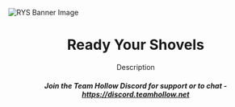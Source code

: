 ![RYS Banner Image](https://teamhollow.net/assets/images/projects/readyyourshovels-full.png)

<h1 align="center">
    Ready Your Shovels
</h1>

<p align="center">
    Description
</p>

<h5 align="center">
    Join the Team Hollow Discord for support or to chat - <a href="https://discord.teamhollow.net">https://discord.teamhollow.net</a>
</h5>
